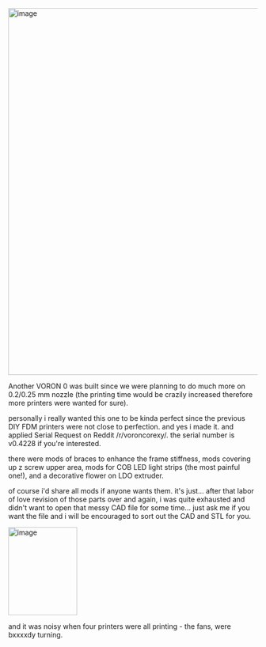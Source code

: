 <img width="1121" height="742" alt="image" src="https://github.com/user-attachments/assets/78cdc6b7-a3de-44cf-a8d8-2df784c51909" />


Another VORON 0 was built since we were planning to do much more on 0.2/0.25 mm nozzle (the printing time would be crazily increased therefore more printers were wanted for sure).

personally i really wanted this one to be kinda perfect since the previous DIY FDM printers were not close to perfection. and yes i made it. and applied Serial Request on Reddit /r/voroncorexy/. the serial number is v0.4228 if you're interested. 

there were mods of braces to enhance the frame stiffness, mods covering up z screw upper area, mods for COB LED light strips (the most painful one!), and a decorative flower on LDO extruder. 

of course i'd share all mods if anyone wants them. it's just... after that labor of love revision of those parts over and again, i was quite exhausted and didn't want to open that messy CAD file for some time... just ask me if you want the file and i will be encouraged to sort out the CAD and STL for you. 


<img width="139" height="178" alt="image" src="https://github.com/user-attachments/assets/4164195a-3e13-47e6-9ee8-fa1fd625d948" />

and it was noisy when four printers were all printing - the fans, were bxxxxdy turning. 
